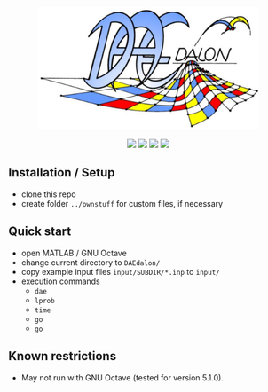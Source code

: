 <p align="center"><a href="http://www.baaserweb.de/DAEdalon/index.htm"><img src="logo/logo_bunt_kl.jpg" width="400"></a></p> 

<p align="center">
<!--
<a href="https://github.com/DAEdalonFEM/DAEdalon/releases" alt="GitHub release"><img src="https://img.shields.io/github/release/DAEdalonFEM/DAEdalon.svg" ></a>
-->
<img src="https://img.shields.io/badge/platform-Windows%20|%20Linux%20|%20macOS-green" >
<img src="https://img.shields.io/badge/requirements-MATLAB%20%7C%20GNU%20Octave-yellow" >
<a href="COPYING.TXT" alt="Licence"><img src="https://img.shields.io/badge/Licence-GPL%20v2-informational" ></a>
<img src="https://img.shields.io/github/repo-size/DAEdalonFEM/DAEdalon" >
</p>

## Installation / Setup
  - clone this repo
  - create folder `../ownstuff` for custom files, if necessary

## Quick start
  - open MATLAB / GNU Octave
  - change current directory to `DAEdalon/`
  - copy example input files `input/SUBDIR/*.inp` to `input/`
  - execution commands
    - `dae`
    - `lprob`
    - `time`
    - `go`
    - `go`

## Known restrictions
  - May not run with GNU Octave (tested for version 5.1.0).
